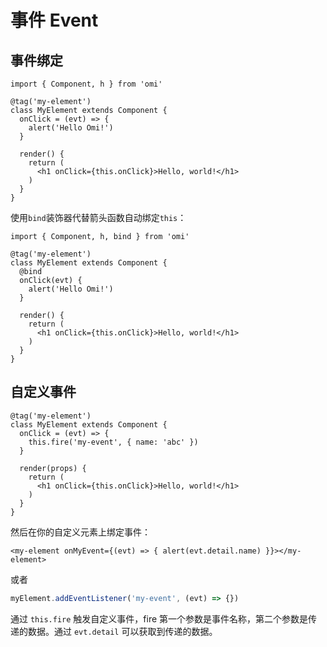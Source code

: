 # 事件 Event

## 事件绑定

```tsx
import { Component, h } from 'omi'

@tag('my-element')
class MyElement extends Component {
  onClick = (evt) => {
    alert('Hello Omi!')
  }

  render() {
    return (
      <h1 onClick={this.onClick}>Hello, world!</h1>
    )
  }
}
```

使用`bind`装饰器代替箭头函数自动绑定`this`：

```tsx {5}
import { Component, h, bind } from 'omi'

@tag('my-element')
class MyElement extends Component {
  @bind
  onClick(evt) {
    alert('Hello Omi!')
  }

  render() {
    return (
      <h1 onClick={this.onClick}>Hello, world!</h1>
    )
  }
}
```

## 自定义事件

```tsx
@tag('my-element')
class MyElement extends Component {
  onClick = (evt) => {
    this.fire('my-event', { name: 'abc' })
  }

  render(props) {
    return (
      <h1 onClick={this.onClick}>Hello, world!</h1>
    )
  }
}
```

然后在你的自定义元素上绑定事件：

```tsx
<my-element onMyEvent={(evt) => { alert(evt.detail.name) }}></my-element>
```

或者

```js
myElement.addEventListener('my-event', (evt) => {})
```

通过 `this.fire` 触发自定义事件，fire 第一个参数是事件名称，第二个参数是传递的数据。通过 `evt.detail` 可以获取到传递的数据。
